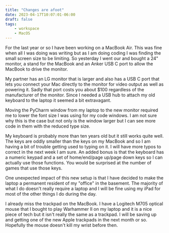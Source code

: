 ```yaml
---
title: "Changes are afoot"
date: 2023-04-17T10:07:01-06:00
draft: false
tags:
    - workspace
    - MacOS
---
```


For the last year or so I have been working on a MacBook Air. This was fine when all I was doing was writing but as I am doing coding I was finding the small screen size to be limiting. So yesterday I went our and bought a 24" monitor, a stand for the MacBook and an Anker USB C port to allow the MacBook to drive the monitor. 

My partner has an LG monitor that is larger and also has a USB C port that lets you connect your Mac directly to the monitor for video output as well as powering it. Sadly that port costs you about $100 regardless of the manufacturer of the monitor. Since I needed a USB hub to attach my old keyboard to the laptop it seemed a bit extravagant. 

Moving the PyCharm window from my laptop to the new monitor required me to lower the font size I was using for my code windows. I am not sure why this is the case but not only is the window larger but I can see more code in them with the reduced type size.

My keyboard is probably more than ten years old but it still works quite well. The keys are oddly smaller than the keys on my MacBook and so I am having a bit of trouble getting used to typing on it. I will have more typos to correct in the next week I am sure. An added bonus is that the keyboard has a numeric keypad and a set of home/end/page up/page down keys so I can actually use those functions. You would be surprised at the number of games that use those keys.

One unexpected impact of this new setup is that I have decided to make the laptop a permanent resident of my "office" in the basement. The majority of what I do doesn't really require a laptop and I will be fine using my iPad for most of the other things I do during the day. 

I already miss the trackpad on the MacBook. I have a Logitech M705 optical mouse that I bought to play Warhammer II on my laptop and it is a nice piece of tech but it isn't really the same as a trackpad. I will be saving up and getting one of the new Apple trackpads in the next month or so. Hopefully the mouse doesn't kill my wrist before then. 
